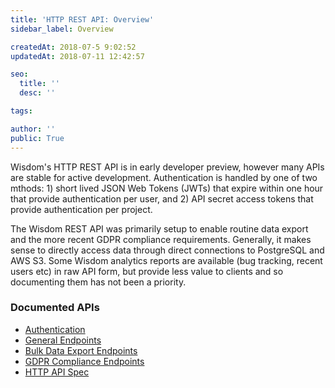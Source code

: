 ```yaml
---
title: 'HTTP REST API: Overview'
sidebar_label: Overview

createdAt: 2018-07-5 9:02:52
updatedAt: 2018-07-11 12:42:57

seo:
  title: ''
  desc: ''

tags:

author: ''
public: True
---
```




Wisdom's HTTP REST API is in early developer preview, however many APIs are stable for active development. Authentication is handled by one of two mthods: 1) short lived JSON Web Tokens (JWTs) that expire within one hour that provide authentication per user, and 2) API secret access tokens that provide authentication per project.

The Wisdom REST API was primarily setup to enable routine data export and the more recent GDPR compliance requirements. Generally, it makes sense to directly access data through direct connections to PostgreSQL and AWS S3. Some Wisdom analytics reports are available (bug tracking, recent users etc) in raw API form, but provide less value to clients and so documenting them has not been a priority.

<div class='spacer64'></div>

### Documented APIs
- [Authentication](./auth.md)
- [General Endpoints](./general.md)
- [Bulk Data Export Endpoints](./data-export.md)
- [GDPR Compliance Endpoints](./gdpr-darp.md)
- [HTTP API Spec](./reference-spec.md)




